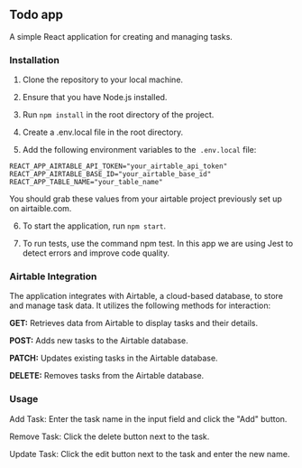 ## Todo app

A simple React application for creating and managing tasks.

### Installation

1. Clone the repository to your local machine.

2. Ensure that you have Node.js installed.

3. Run ```npm install``` in the root directory of the project.

4. Create a .env.local file in the root directory.

5. Add the following environment variables to the``` .env.local``` file:

```
REACT_APP_AIRTABLE_API_TOKEN="your_airtable_api_token"
REACT_APP_AIRTABLE_BASE_ID="your_airtable_base_id"
REACT_APP_TABLE_NAME="your_table_name"
```
You should grab these values from your airtable project previously set up on airtaible.com.

6. To start the application, run ```npm start```.

7. To run tests, use the command npm test. In this app we are using Jest to detect errors and improve code quality.

### Airtable Integration
The application integrates with Airtable, a cloud-based database, to store and manage task data. It utilizes the following methods for interaction:

**GET:** Retrieves data from Airtable to display tasks and their details.

**POST:** Adds new tasks to the Airtable database.

**PATCH:** Updates existing tasks in the Airtable database.

**DELETE:** Removes tasks from the Airtable database.

### Usage
Add Task: Enter the task name in the input field and click the "Add" button.

Remove Task: Click the delete button next to the task.

Update Task: Click the edit button next to the task and enter the new name.

